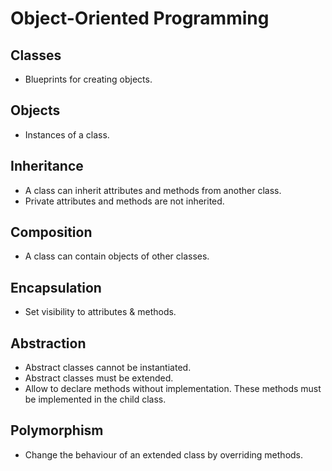 # Object-Oriented Programming

## Classes

- Blueprints for creating objects.

## Objects

- Instances of a class.

## Inheritance

- A class can inherit attributes and methods from another class.
- Private attributes and methods are not inherited.

## Composition

- A class can contain objects of other classes.

## Encapsulation

- Set visibility to attributes & methods.

## Abstraction

- Abstract classes cannot be instantiated.
- Abstract classes must be extended.
- Allow to declare methods without implementation. These methods must be
implemented in the child class.

## Polymorphism

- Change the behaviour of an extended class by overriding methods.
